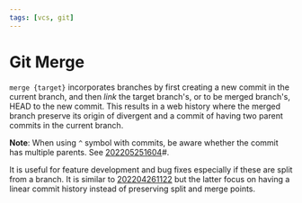 ```yaml
---
tags: [vcs, git]
---
```


# Git Merge

`merge {target}` incorporates branches by first creating a new commit in the
current branch, and then *link* the target branch's, or to be merged branch's,
HEAD to the new commit. This results in a web history where the merged branch
preserve its origin of divergent and a commit of having two parent commits in
the current branch.

**Note**: When using `^` symbol with commits, be aware whether the commit has
multiple parents. See [202205251604](202205251604.md)#.

It is useful for feature development and bug fixes especially if these are split
from a branch. It is similar to [202204261122](202204261122.md) but the latter focus on having
a linear commit history instead of preserving split and merge points.
